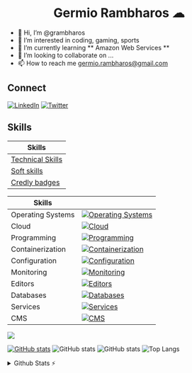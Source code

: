 <h1 align="center">Germio Rambharos ☁</h1>

- 👋 Hi, I’m @grambharos
- 👀 I’m interested in coding, gaming, sports
- 🌱 I’m currently learning ** Amazon Web Services **
- 💞️ I’m looking to collaborate on ...
- 📫 How to reach me germio.rambharos@gmail.com

## Connect

[![LinkedIn](https://skillicons.dev/icons?i=linkedin)](https://bit.ly/grambharos-linkedin)
[![Twitter](https://skillicons.dev/icons?i=twitter)](https://twitter.com/grambharos)

## Skills

| Skills                                            |
| ------------------------------------------------- |
| [Technical Skills](https://bit.ly/grambharos-ts)  |
| [Soft skills](https://bit.ly/grambharos-cs)       |
| [Credly badges](https://bit.ly/grambharos-credly) |

| Skills            |                                                                                                           |
| ----------------- | --------------------------------------------------------------------------------------------------------- |
| Operating Systems | [![Operating Systems](https://skillicons.dev/icons?i=linux)](https://skillicons.dev)                      |
| Cloud             | [![Cloud](https://skillicons.dev/icons?i=openstack,aws,gcp)](https://skillicons.dev)                      |
| Programming       | [![Programming](https://skillicons.dev/icons?i=bash,py,go,java,php,js,html,perl)](https://skillicons.dev) |
| Containerization  | [![Containerization](https://skillicons.dev/icons?i=docker,kubernetes)](https://skillicons.dev)           |
| Configuration     | [![Configuration](https://skillicons.dev/icons?i=ansible)](https://skillicons.dev)                        |
| Monitoring        | [![Monitoring](https://skillicons.dev/icons?i=grafana,prometheus)](https://skillicons.dev)                |
| Editors           | [![Editors](https://skillicons.dev/icons?i=vim,vscode)](https://skillicons.dev)                   |
| Databases         | [![Databases](https://skillicons.dev/icons?i=mysql,postgres)](https://skillicons.dev)                         |
| Services          | [![Services](https://skillicons.dev/icons?i=nginx)](https://skillicons.dev)                               |
| CMS               | [![CMS](https://skillicons.dev/icons?i=wordpress)](https://skillicons.dev)                                |

![](https://komarev.com/ghpvc/?username=grambharos&color=brightgreen)

[![GitHub stats](https://github-readme-stats.zohan.tech/api?username=grambharos)](https://github.com/anuraghazra/github-readme-stats)
![GitHub stats](https://github-readme-stats.zohan.tech/api?username=grambharos&show_icons=true&theme=radical)
![GitHub stats](https://github-readme-stats.zohan.tech/api?username=grambharos&show_icons=true)
![Top Langs](github-readme-stats.zohan.tech/api/top-langs/?username=grambharos&layout=compact&theme=blueberry&count_private=true&hide_border=true)

<details>
  <summary>Github Stats ⚡</summary>
  <a href="#">![Github stats](https://github-readme-stats.vercel.app/api?username=grambharos&theme=blueberry&count_private=true&hide_border=true&line_height=20)</a>
  <a href="#">![Top Langs](https://github-readme-stats.vercel.app/api/top-langs/?username=grambharos&layout=compact&theme=blueberry&count_private=true&hide_border=true)</a>
</details>
